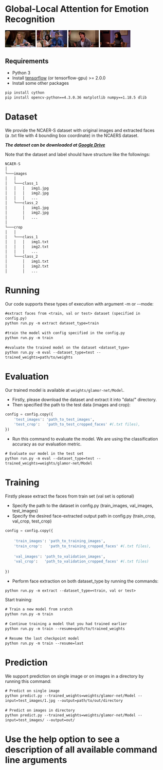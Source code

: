 # Global-Local Attention for Emotion Recognition

<p float="left">
  <img src="/test_images/1.jpg" width="100" />
  <img src="/test_images/2.jpg" width="100" /> 
  <img src="/test_images/3.jpg" width="100" />
  <img src="/test_images/4.jpg" width="100" />
</p>


## Requirements
- Python 3
- Install [tensorflow](https://www.tensorflow.org/install) (or tensorflow-gpu) >= 2.0.0 
- Install some other packages
```Shell
pip install cython
pip install opencv-python==4.3.0.36 matplotlib numpy==1.18.5 dlib
```



# Dataset
We provide the NCAER-S dataset with original images and extracted faces (a .txt file with 4 bounding box coordinate) in the NCAERS dataset.

***The dataset can be downloaded at [Google Drive](https://bit.ly/NCAERS_dataset)***

Note that the dataset and label should have structure like the followings:
```
NCAER-S 
│
└───images
│   │
│   └───class_1
│   │   │   img1.jpg
│   │   │   img2.jpg
│   │   │   ...
│   └───class_2
│       │   img1.jpg
│       │   img2.jpg
│       │   ...
│   
└───crop
│   │
│   └───class_1
│   │   │   img1.txt
│   │   │   img2.txt
│   │   │   ...
│   └───class_2
│       │   img1.txt
│       │   img2.txt
│       │   ...
```


# Running
Our code supports these types of execution with argument -m or --mode:
```Shell
#extract faces from <train, val or test> dataset (specified in config.py)
python run.py -m extract dataset_type=train

#train the model with config specified in the config.py
python run.py -m train 

#evaluate the trained model on the dataset <dataset_type>
python run.py -m eval --dataset_type=test --trained_weights=path/to/weights
```

# Evaluation
Our trained model is available at ```weights/glamor-net/Model```.
- Firstly, please download the dataset and extract it into "data/" directory.
- Then specified the path to the test data (images and crop):
```Python
config = config.copy({
    'test_images': 'path_to_test_images',
    'test_crop':   'path_to_test_cropped_faces' #(.txt files),
})
```
- Run this command to evaluate the model. We are using the classification accuracy as our evaluation metric.
```Shell
# Evaluate our model in the test set
python run.py -m eval --dataset_type=test --trained_weights=weights/glamor-net/Model
```


# Training 
Firstly please extract the faces from train set (val set is optional)
- Specify the path to the dataset in config.py (train_images, val_images, test_images)
- Specify the desired face-extracted output path in config.py (train_crop, val_crop, test_crop)
```Python
config = config.copy({

    'train_images': 'path_to_training_images',
    'train_crop':   'path_to_training_cropped_faces' #(.txt files),

    'val_images': 'path_to_validation_images',
    'val_crop':   'path_to_validation_cropped_faces' #(.txt files)

})
```
- Perform face extraction on both dataset_type by running the commands:
```Shell
python run.py -m extract --dataset_type=<train, val or test>
```
Start training:
```Shell
# Train a new model from sratch
python run.py -m train 

# Continue training a model that you had trained earlier
python run.py -m train --resume=path/to/trained_weights

# Resume the last checkpoint model
python run.py -m train --resume=last
```

# Prediction
We support prediction on single image or on images in a directory by running this command:

```Shell
# Predict on single image
python predict.py --trained_weights=weights/glamor-net/Model --input=test_images/1.jpg --output=path/to/out/directory

# Predict on images in directory
python predict.py --trained_weights=weights/glamor-net/Model --input=test_images/ --output=out/

```

# Use the help option to see a description of all available command line arguments











